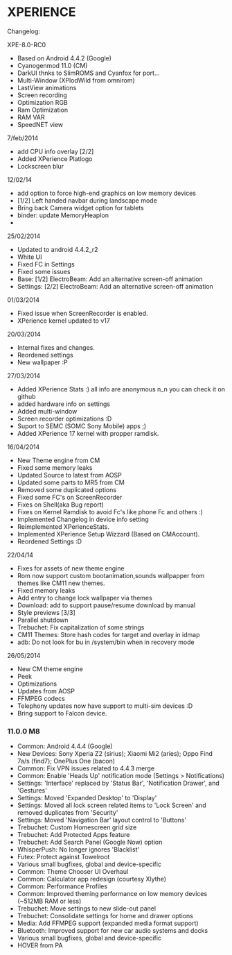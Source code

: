 
XPERIENCE 
=========

Changelog:

XPE-8.0-RC0
* Based on Android 4.4.2 (Google)
* Cyanogenmod 11.0 (CM)
* DarkUI thnks to SlimROMS and Cyanfox for port...
* Multi-Window (XPlodWild from omnirom)
* LastView animations
* Screen recording
* Optimization RGB 
* Ram Optimization
* RAM VAR
* SpeedNET view

7/feb/2014
* add CPU info overlay [2/2]
* Added XPerience Platlogo
* Lockscreen blur

12/02/14
* add option to force high-end graphics on low memory devices 
* [1/2] Left handed navbar during landscape mode
* Bring back Camera widget option for tablets
* binder: update MemoryHeapIon
* 

25/02/2014

* Updated to android 4.4.2_r2
* White UI
* Fixed FC in Settings 
* Fixed some issues
* Base: [1/2] ElectroBeam: Add an alternative screen-off animation
* Settings: [2/2] ElectroBeam: Add an alternative screen-off animation

01/03/2014

* Fixed issue when ScreenRecorder is enabled.
* XPerience kernel updated to v17

20/03/2014

* Internal fixes and changes. 
* Reordened settings
* New wallpaper :P

27/03/2014

* Added XPerience Stats :) all info are anonymous n_n you can check it on github
* added hardware info on settings
* Added multi-window
* Screen recorder optimizations :D
* Suport to SEMC (SOMC Sony Mobile) apps ;)
* Added XPerience 17 kernel with propper ramdisk.

16/04/2014

* New Theme engine from CM
* Fixed some memory leaks
* Updated Source to latest from AOSP
* Updated some parts to MR5 from CM
* Removed some duplicated options
* Fixed some FC's on ScreenRecorder
* Fixes on Shell(aka Bug report)
* Fixes on Kernel Ramdisk to avoid Fc's like phone Fc and others :)
* Implemented Changelog in device info setting
* Reimplemented XPerienceStats.
* Implemented XPerience Setup Wizzard (Based on CMAccount).
* Reordened Settings :D

22/04/14

* Fixes for assets of new theme engine
* Rom now support custom bootanimation,sounds wallpapper from themes like CM11 new themes.
* Fixed memory leaks
* Add entry to change lock wallpaper via themes 
* Download: add to support pause/resume download by manual
* Style previews [3/3]
* Parallel shutdown 
* Trebuchet: Fix capitalization of some strings
* CM11 Themes: Store hash codes for target and overlay in idmap 
* adb: Do not look for bu in /system/bin when in recovery mode 

26/05/2014

* New CM theme engine
* Peek 
* Optimizations 
* Updates from AOSP
* FFMPEG codecs
* Telephony updates now have support to multi-sim devices :D
* Bring support to Falcon device.

### 11.0.0 M8
* Common: Android 4.4.4 (Google)
* New Devices: Sony Xperia Z2 (sirius); Xiaomi Mi2 (aries); Oppo Find 7a/s (find7); OnePlus One (bacon)
* Common: Fix VPN issues related to 4.4.3 merge
* Common: Enable 'Heads Up' notification mode (Settings > Notifications)
* Settings: 'Interface' replaced by 'Status Bar', 'Notification Drawer', and 'Gestures'
* Settings: Moved 'Expanded Desktop' to 'Display'
* Settings: Moved all lock screen related items to 'Lock Screen' and removed duplicates from 'Security'
* Settings: Moved 'Navigation Bar' layout control to 'Buttons'
* Trebuchet: Custom Homescreen grid size
* Trebuchet: Add Protected Apps feature
* Trebuchet: Add Search Panel (Google Now) option
* WhisperPush: No longer ignores 'Blacklist'
* Futex: Protect against Towelroot
* Various small bugfixes, global and device-specific
* Common: Theme Chooser UI Overhaul
* Common: Calculator app redesign (courtesy Xlythe)
* Common: Performance Profiles
* Common: Improved theming performance on low memory devices (~512MB RAM or less)
* Trebuchet: Move settings to new slide-out panel
* Trebuchet: Consolidate settings for home and drawer options
* Media: Add FFMPEG support (expanded media format support)
* Bluetooth: Improved support for new car audio systems and docks
* Various small bugfixes, global and device-specific
* HOVER from PA

